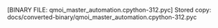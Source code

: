 [BINARY FILE: qmoi_master_automation.cpython-312.pyc]
Stored copy: docs/converted-binary/qmoi_master_automation.cpython-312.pyc
